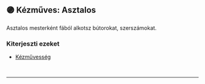 ## 🟣 Kézműves: Asztalos

Asztalos mesterként fából alkotsz bútorokat, szerszámokat.

### Kiterjeszti ezeket

- [Kézművesség](../kepzettsegek.szekunder/kezmuvesseg.md)

<br />

---
